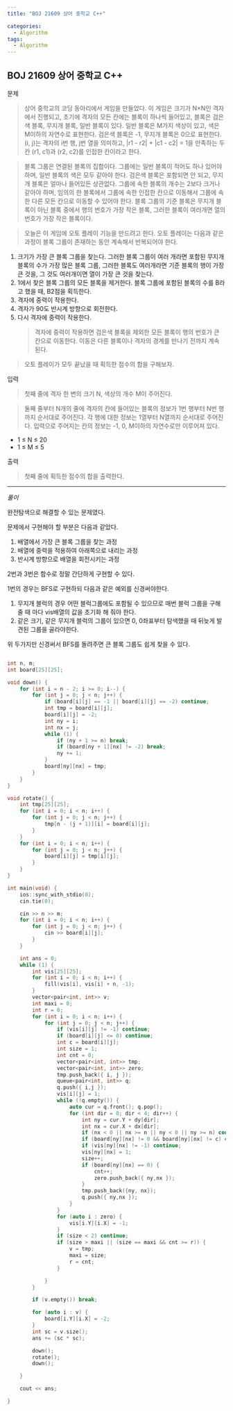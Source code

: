 ```yaml
---
title: "BOJ 21609 상어 중학교 C++"

categories:
  - Algorithm
tags:
  - Algorithm
---
```


## BOJ 21609 상어 중학교 C++

문제

> 상어 중학교의 코딩 동아리에서 게임을 만들었다.
> 이 게임은 크기가 N×N인 격자에서 진행되고, 초기에 격자의 모든 칸에는 블록이 하나씩 들어있고, 블록은 검은색 블록, 무지개 블록, 일반 블록이 있다.
> 일반 블록은 M가지 색상이 있고, 색은 M이하의 자연수로 표현한다.
> 검은색 블록은 -1, 무지개 블록은 0으로 표현한다. (i, j)는 격자의 i번 행, j번 열을 의미하고, |r1 - r2| + |c1 - c2| = 1을 만족하는 두 칸 (r1, c1)과 (r2, c2)를 인접한 칸이라고 한다.

> 블록 그룹은 연결된 블록의 집합이다. 그룹에는 일반 블록이 적어도 하나 있어야 하며, 일반 블록의 색은 모두 같아야 한다. 검은색 블록은 포함되면 안 되고, 무지개 블록은 얼마나 들어있든 상관없다. 그룹에 속한 블록의 개수는 2보다 크거나 같아야 하며, 임의의 한 블록에서 그룹에 속한 인접한 칸으로 이동해서 그룹에 속한 다른 모든 칸으로 이동할 수 있어야 한다. 블록 그룹의 기준 블록은 무지개 블록이 아닌 블록 중에서 행의 번호가 가장 작은 블록, 그러한 블록이 여러개면 열의 번호가 가장 작은 블록이다.

> 오늘은 이 게임에 오토 플레이 기능을 만드려고 한다. 오토 플레이는 다음과 같은 과정이 블록 그룹이 존재하는 동안 계속해서 반복되어야 한다.

1. 크기가 가장 큰 블록 그룹을 찾는다. 그러한 블록 그룹이 여러 개라면 포함된 무지개 블록의 수가 가장 많은 블록 그룹, 그러한 블록도 여러개라면 기준 블록의 행이 가장 큰 것을, 그 것도 여러개이면 열이 가장 큰 것을 찾는다.
2. 1에서 찾은 블록 그룹의 모든 블록을 제거한다. 블록 그룹에 포함된 블록의 수를 B라고 했을 때, B2점을 획득한다.
3. 격자에 중력이 작용한다.
4. 격자가 90도 반시계 방향으로 회전한다.
5. 다시 격자에 중력이 작용한다.
   > 격자에 중력이 작용하면 검은색 블록을 제외한 모든 블록이 행의 번호가 큰 칸으로 이동한다. 이동은 다른 블록이나 격자의 경계를 만나기 전까지 계속 된다.

> 오토 플레이가 모두 끝났을 때 획득한 점수의 합을 구해보자.

입력

> 첫째 줄에 격자 한 변의 크기 N, 색상의 개수 M이 주어진다.

> 둘째 줄부터 N개의 줄에 격자의 칸에 들어있는 블록의 정보가 1번 행부터 N번 행까지 순서대로 주어진다. 각 행에 대한 정보는 1열부터 N열까지 순서대로 주어진다. 입력으로 주어지는 칸의 정보는 -1, 0, M이하의 자연수로만 이루어져 있다.

- 1 ≤ N ≤ 20
- 1 ≤ M ≤ 5

출력

> 첫째 줄에 획득한 점수의 합을 출력한다.

---

_풀이_

완전탐색으로 해결할 수 있는 문제였다.

문제에서 구현해야 할 부분은 다음과 같았다.

1. 배열에서 가장 큰 블록 그룹을 찾는 과정
2. 배열에 중력을 적용하여 아래쪽으로 내리는 과정
3. 반시계 방향으로 배열을 회전시키는 과정

2번과 3번은 함수로 정말 간단하게 구현할 수 있다.

1번의 경우는 BFS로 구현하되 다음과 같은 예외를 신경써야한다.

1. 무지개 블럭의 경우 어떤 블럭그룹에도 포함될 수 있으므로 매번 블럭 그룹을 구해줄 때 마다 vis배열의 값을 초기화 해 줘야 한다.
2. 같은 크기, 같은 무지개 블럭의 그룹이 있으면 0, 0좌표부터 탐색했을 때 뒤늦게 발견된 그룹을 골라야한다.

위 두가지만 신경써서 BFS를 돌려주면 큰 블록 그룹도 쉽게 찾을 수 있다.

```c++

int n, m;
int board[25][25];

void down() {
    for (int i = n - 2; i >= 0; i--) {
        for (int j = 0; j < n; j++) {
            if (board[i][j] == -1 || board[i][j] == -2) continue;
            int tmp = board[i][j];
            board[i][j] = -2;
            int ny = i;
            int nx = j;
            while (1) {
                if (ny + 1 >= n) break;
                if (board[ny + 1][nx] != -2) break;
                ny += 1;
            }
            board[ny][nx] = tmp;
        }
    }
}

void rotate() {
    int tmp[25][25];
    for (int i = 0; i < n; i++) {
        for (int j = 0; j < n; j++) {
            tmp[n - (j + 1)][i] = board[i][j];
        }
    }
    for (int i = 0; i < n; i++) {
        for (int j = 0; j < n; j++) {
            board[i][j] = tmp[i][j];
        }
    }
}

int main(void) {
    ios::sync_with_stdio(0);
    cin.tie(0);

    cin >> n >> m;
    for (int i = 0; i < n; i++) {
        for (int j = 0; j < n; j++) {
            cin >> board[i][j];
        }
    }

    int ans = 0;
    while (1) {
        int vis[25][25];
        for (int i = 0; i < n; i++) {
            fill(vis[i], vis[i] + n, -1);
        }
        vector<pair<int, int>> v;
        int maxi = 0;
        int r = 0;
        for (int i = 0; i < n; i++) {
            for (int j = 0; j < n; j++) {
                if (vis[i][j] != -1) continue;
                if (board[i][j] <= 0) continue;
                int c = board[i][j];
                int size = 1;
                int cnt = 0;
                vector<pair<int, int>> tmp;
                vector<pair<int, int>> zero;
                tmp.push_back({ i, j });
                queue<pair<int, int>> q;
                q.push({ i,j });
                vis[i][j] = 1;
                while (!q.empty()) {
                    auto cur = q.front(); q.pop();
                    for (int dir = 0; dir < 4; dir++) {
                        int ny = cur.Y + dy[dir];
                        int nx = cur.X + dx[dir];
                        if (nx < 0 || nx >= n || ny < 0 || ny >= n) continue;
                        if (board[ny][nx] != 0 && board[ny][nx] != c) continue;
                        if (vis[ny][nx] != -1) continue;
                        vis[ny][nx] = 1;
                        size++;
                        if (board[ny][nx] == 0) {
                            cnt++;
                            zero.push_back({ ny,nx });
                        }
                        tmp.push_back({ny, nx});
                        q.push({ ny,nx });
                    }
                }
                for (auto i : zero) {
                    vis[i.Y][i.X] = -1;
                }
                if (size < 2) continue;
                if (size > maxi || (size == maxi && cnt >= r)) {
                    v = tmp;
                    maxi = size;
                    r = cnt;
                }

            }
        }

        if (v.empty()) break;

        for (auto i : v) {
            board[i.Y][i.X] = -2;
        }
        int sc = v.size();
        ans += (sc * sc);

        down();
        rotate();
        down();

    }

    cout << ans;

}

```
